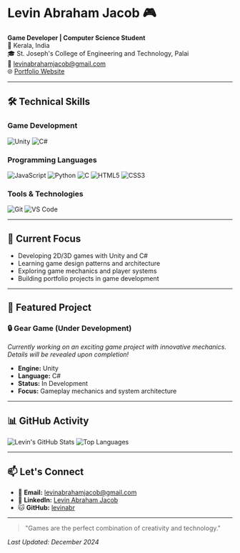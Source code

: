 # Levin Abraham Jacob 🎮

**Game Developer | Computer Science Student**  
📍 Kerala, India  
🎓 St. Joseph's College of Engineering and Technology, Palai  
📧 levinabrahamjacob@gmail.com  
🌐 [Portfolio Website](https://levinabr.github.io)

---

## 🛠️ Technical Skills

### Game Development
![Unity](https://img.shields.io/badge/Unity-100000?style=for-the-badge&logo=unity&logoColor=white)
![C#](https://img.shields.io/badge/C%23-239120?style=for-the-badge&logo=c-sharp&logoColor=white)

### Programming Languages
![JavaScript](https://img.shields.io/badge/JavaScript-F7DF1E?style=for-the-badge&logo=javascript&logoColor=black)
![Python](https://img.shields.io/badge/Python-3776AB?style=for-the-badge&logo=python&logoColor=white)
![C](https://img.shields.io/badge/C-A8B9CC?style=for-the-badge&logo=c&logoColor=black)
![HTML5](https://img.shields.io/badge/HTML5-E34F26?style=for-the-badge&logo=html5&logoColor=white)
![CSS3](https://img.shields.io/badge/CSS3-1572B6?style=for-the-badge&logo=css3&logoColor=white)

### Tools & Technologies
![Git](https://img.shields.io/badge/Git-F05032?style=for-the-badge&logo=git&logoColor=white)
![VS Code](https://img.shields.io/badge/VS_Code-007ACC?style=for-the-badge&logo=visual-studio-code&logoColor=white)

---

## 🎯 Current Focus

- Developing 2D/3D games with Unity and C#
- Learning game design patterns and architecture
- Exploring game mechanics and player systems
- Building portfolio projects in game development

---

## 🚀 Featured Project

### 🔒 Gear Game (Under Development)
*Currently working on an exciting game project with innovative mechanics. Details will be revealed upon completion!*

- **Engine:** Unity
- **Language:** C#
- **Status:** In Development
- **Focus:** Gameplay mechanics and system architecture

---

## 📊 GitHub Activity

![Levin's GitHub Stats](https://github-readme-stats.vercel.app/api?username=levinabr&show_icons=true&theme=dark&hide_border=true)
![Top Languages](https://github-readme-stats.vercel.app/api/top-langs/?username=levinabr&layout=compact&theme=dark&hide_border=true)

---

## 📫 Let's Connect

- 📧 **Email:** levinabrahamjacob@gmail.com
- 💼 **LinkedIn:** [Levin Abraham Jacob](https://www.linkedin.com/in/levin-abraham-jacob-17a520328)
- 🐱 **GitHub:** [levinabr](https://github.com/levinabr)

---

> "Games are the perfect combination of creativity and technology."

*Last Updated: December 2024*
